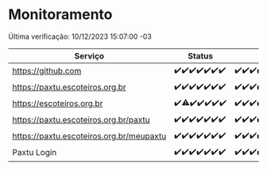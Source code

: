 # Monitoramento

Última verificação: 10/12/2023 15:07:00 -03

|Serviço|Status|Últimas 24h|
|---|---|---|
|https://github.com|<span title="2023-12-03: OK=24">✔️</span><span title="2023-12-04: OK=24">✔️</span><span title="2023-12-05: OK=24">✔️</span><span title="2023-12-06: OK=23">✔️</span><span title="2023-12-07: OK=24">✔️</span><span title="2023-12-08: OK=24">✔️</span><span title="2023-12-09: OK=18">✔️</span>|<span title="09/12/2023 15:07:00 -03 : 200">✔️</span><span title="09/12/2023 16:02:00 -03 : 200">✔️</span><span title="09/12/2023 17:06:00 -03 : 200">✔️</span><span title="09/12/2023 18:03:00 -03 : 200">✔️</span><span title="09/12/2023 19:03:00 -03 : 200">✔️</span><span title="09/12/2023 20:05:00 -03 : 200">✔️</span><span title="09/12/2023 21:33:00 -03 : 200">✔️</span><span title="09/12/2023 22:52:00 -03 : 200">✔️</span><span title="09/12/2023 23:22:00 -03 : 200">✔️</span><span title="10/12/2023 00:06:00 -03 : 200">✔️</span><span title="10/12/2023 01:07:00 -03 : 200">✔️</span><span title="10/12/2023 02:05:00 -03 : 200">✔️</span><span title="10/12/2023 03:07:00 -03 : 200">✔️</span><span title="10/12/2023 04:04:00 -03 : 200">✔️</span><span title="10/12/2023 05:08:00 -03 : 200">✔️</span><span title="10/12/2023 06:04:00 -03 : 200">✔️</span><span title="10/12/2023 07:06:00 -03 : 200">✔️</span><span title="10/12/2023 08:02:00 -03 : 200">✔️</span><span title="10/12/2023 09:10:00 -03 : 200">✔️</span><span title="10/12/2023 10:06:00 -03 : 200">✔️</span><span title="10/12/2023 11:03:00 -03 : 200">✔️</span><span title="10/12/2023 12:04:00 -03 : 200">✔️</span><span title="10/12/2023 13:07:00 -03 : 200">✔️</span><span title="10/12/2023 14:03:00 -03 : 200">✔️</span><span title="10/12/2023 15:06:00 -03 : 200">✔️</span>|
|https://paxtu.escoteiros.org.br|<span title="2023-12-03: OK=24">✔️</span><span title="2023-12-04: OK=24">✔️</span><span title="2023-12-05: OK=24">✔️</span><span title="2023-12-06: OK=23">✔️</span><span title="2023-12-07: OK=24">✔️</span><span title="2023-12-08: OK=24">✔️</span><span title="2023-12-09: OK=18">✔️</span>|<span title="09/12/2023 15:07:00 -03 : 200">✔️</span><span title="09/12/2023 16:02:00 -03 : 200">✔️</span><span title="09/12/2023 17:06:00 -03 : 200">✔️</span><span title="09/12/2023 18:03:00 -03 : 200">✔️</span><span title="09/12/2023 19:03:00 -03 : 200">✔️</span><span title="09/12/2023 20:05:00 -03 : 200">✔️</span><span title="09/12/2023 21:33:00 -03 : 200">✔️</span><span title="09/12/2023 22:52:00 -03 : 200">✔️</span><span title="09/12/2023 23:22:00 -03 : 200">✔️</span><span title="10/12/2023 00:06:00 -03 : 200">✔️</span><span title="10/12/2023 01:07:00 -03 : 200">✔️</span><span title="10/12/2023 02:05:00 -03 : 200">✔️</span><span title="10/12/2023 03:07:00 -03 : 200">✔️</span><span title="10/12/2023 04:04:00 -03 : 200">✔️</span><span title="10/12/2023 05:08:00 -03 : 200">✔️</span><span title="10/12/2023 06:04:00 -03 : 200">✔️</span><span title="10/12/2023 07:06:00 -03 : 200">✔️</span><span title="10/12/2023 08:02:00 -03 : 200">✔️</span><span title="10/12/2023 09:10:00 -03 : 200">✔️</span><span title="10/12/2023 10:06:00 -03 : 200">✔️</span><span title="10/12/2023 11:03:00 -03 : 200">✔️</span><span title="10/12/2023 12:04:00 -03 : 200">✔️</span><span title="10/12/2023 13:07:00 -03 : 200">✔️</span><span title="10/12/2023 14:03:00 -03 : 200">✔️</span><span title="10/12/2023 15:07:00 -03 : 200">✔️</span>|
|https://escoteiros.org.br|<span title="2023-12-03: OK=24">✔️</span><span title="2023-12-04: OK=23, Falhas=1">⚠️</span><span title="2023-12-05: OK=24">✔️</span><span title="2023-12-06: OK=23">✔️</span><span title="2023-12-07: OK=24">✔️</span><span title="2023-12-08: OK=24">✔️</span><span title="2023-12-09: OK=18">✔️</span>|<span title="09/12/2023 15:07:00 -03 : 200">✔️</span><span title="09/12/2023 16:02:00 -03 : 200">✔️</span><span title="09/12/2023 17:06:00 -03 : 200">✔️</span><span title="09/12/2023 18:03:00 -03 : 200">✔️</span><span title="09/12/2023 19:03:00 -03 : 200">✔️</span><span title="09/12/2023 20:05:00 -03 : 200">✔️</span><span title="09/12/2023 21:33:00 -03 : 200">✔️</span><span title="09/12/2023 22:52:00 -03 : 200">✔️</span><span title="09/12/2023 23:22:00 -03 : 200">✔️</span><span title="10/12/2023 00:06:00 -03 : 200">✔️</span><span title="10/12/2023 01:07:00 -03 : 200">✔️</span><span title="10/12/2023 02:05:00 -03 : 200">✔️</span><span title="10/12/2023 03:07:00 -03 : 200">✔️</span><span title="10/12/2023 04:04:00 -03 : 200">✔️</span><span title="10/12/2023 05:08:00 -03 : 200">✔️</span><span title="10/12/2023 06:05:00 -03 : 200">✔️</span><span title="10/12/2023 07:06:00 -03 : 200">✔️</span><span title="10/12/2023 08:02:00 -03 : 200">✔️</span><span title="10/12/2023 09:10:00 -03 : 200">✔️</span><span title="10/12/2023 10:06:00 -03 : 200">✔️</span><span title="10/12/2023 11:03:00 -03 : 200">✔️</span><span title="10/12/2023 12:04:00 -03 : 200">✔️</span><span title="10/12/2023 13:07:00 -03 : 200">✔️</span><span title="10/12/2023 14:03:00 -03 : 200">✔️</span><span title="10/12/2023 15:07:00 -03 : 200">✔️</span>|
|https://paxtu.escoteiros.org.br/paxtu|<span title="2023-12-03: OK=24">✔️</span><span title="2023-12-04: OK=24">✔️</span><span title="2023-12-05: OK=24">✔️</span><span title="2023-12-06: OK=23">✔️</span><span title="2023-12-07: OK=24">✔️</span><span title="2023-12-08: OK=24">✔️</span><span title="2023-12-09: OK=18">✔️</span>|<span title="09/12/2023 15:07:00 -03 : 200">✔️</span><span title="09/12/2023 16:02:00 -03 : 200">✔️</span><span title="09/12/2023 17:06:00 -03 : 200">✔️</span><span title="09/12/2023 18:03:00 -03 : 200">✔️</span><span title="09/12/2023 19:03:00 -03 : 200">✔️</span><span title="09/12/2023 20:05:00 -03 : 200">✔️</span><span title="09/12/2023 21:34:00 -03 : 200">✔️</span><span title="09/12/2023 22:52:00 -03 : 200">✔️</span><span title="09/12/2023 23:22:00 -03 : 200">✔️</span><span title="10/12/2023 00:06:00 -03 : 200">✔️</span><span title="10/12/2023 01:07:00 -03 : 200">✔️</span><span title="10/12/2023 02:05:00 -03 : 200">✔️</span><span title="10/12/2023 03:07:00 -03 : 200">✔️</span><span title="10/12/2023 04:04:00 -03 : 200">✔️</span><span title="10/12/2023 05:08:00 -03 : 200">✔️</span><span title="10/12/2023 06:05:00 -03 : 200">✔️</span><span title="10/12/2023 07:06:00 -03 : 200">✔️</span><span title="10/12/2023 08:02:00 -03 : 200">✔️</span><span title="10/12/2023 09:10:00 -03 : 200">✔️</span><span title="10/12/2023 10:06:00 -03 : 200">✔️</span><span title="10/12/2023 11:03:00 -03 : 200">✔️</span><span title="10/12/2023 12:04:00 -03 : 200">✔️</span><span title="10/12/2023 13:07:00 -03 : 200">✔️</span><span title="10/12/2023 14:03:00 -03 : 200">✔️</span><span title="10/12/2023 15:07:00 -03 : 200">✔️</span>|
|https://paxtu.escoteiros.org.br/meupaxtu|<span title="2023-12-03: OK=24">✔️</span><span title="2023-12-04: OK=24">✔️</span><span title="2023-12-05: OK=24">✔️</span><span title="2023-12-06: OK=23">✔️</span><span title="2023-12-07: OK=24">✔️</span><span title="2023-12-08: OK=24">✔️</span><span title="2023-12-09: OK=18">✔️</span>|<span title="09/12/2023 15:07:00 -03 : 200">✔️</span><span title="09/12/2023 16:02:00 -03 : 200">✔️</span><span title="09/12/2023 17:06:00 -03 : 200">✔️</span><span title="09/12/2023 18:03:00 -03 : 200">✔️</span><span title="09/12/2023 19:03:00 -03 : 200">✔️</span><span title="09/12/2023 20:05:00 -03 : 200">✔️</span><span title="09/12/2023 21:34:00 -03 : 200">✔️</span><span title="09/12/2023 22:52:00 -03 : 200">✔️</span><span title="09/12/2023 23:22:00 -03 : 200">✔️</span><span title="10/12/2023 00:06:00 -03 : 200">✔️</span><span title="10/12/2023 01:07:00 -03 : 200">✔️</span><span title="10/12/2023 02:05:00 -03 : 200">✔️</span><span title="10/12/2023 03:07:00 -03 : 200">✔️</span><span title="10/12/2023 04:04:00 -03 : 200">✔️</span><span title="10/12/2023 05:08:00 -03 : 200">✔️</span><span title="10/12/2023 06:05:00 -03 : 200">✔️</span><span title="10/12/2023 07:06:00 -03 : 200">✔️</span><span title="10/12/2023 08:02:00 -03 : 200">✔️</span><span title="10/12/2023 09:10:00 -03 : 200">✔️</span><span title="10/12/2023 10:06:00 -03 : 200">✔️</span><span title="10/12/2023 11:03:00 -03 : 200">✔️</span><span title="10/12/2023 12:04:00 -03 : 200">✔️</span><span title="10/12/2023 13:07:00 -03 : 200">✔️</span><span title="10/12/2023 14:03:00 -03 : 200">✔️</span><span title="10/12/2023 15:07:00 -03 : 200">✔️</span>|
|Paxtu Login|<span title="2023-12-03: OK=24">✔️</span><span title="2023-12-04: OK=24">✔️</span><span title="2023-12-05: OK=24">✔️</span><span title="2023-12-06: OK=23">✔️</span><span title="2023-12-07: OK=24">✔️</span><span title="2023-12-08: OK=24">✔️</span><span title="2023-12-09: OK=18">✔️</span>|<span title="09/12/2023 15:07:00 -03 : 200">✔️</span><span title="09/12/2023 16:02:00 -03 : 200">✔️</span><span title="09/12/2023 17:06:00 -03 : 200">✔️</span><span title="09/12/2023 18:03:00 -03 : 200">✔️</span><span title="09/12/2023 19:03:00 -03 : 200">✔️</span><span title="09/12/2023 20:05:00 -03 : 200">✔️</span><span title="09/12/2023 21:34:00 -03 : 200">✔️</span><span title="09/12/2023 22:52:00 -03 : 200">✔️</span><span title="09/12/2023 23:22:00 -03 : 200">✔️</span><span title="10/12/2023 00:06:00 -03 : 200">✔️</span><span title="10/12/2023 01:07:00 -03 : 200">✔️</span><span title="10/12/2023 02:05:00 -03 : 200">✔️</span><span title="10/12/2023 03:07:00 -03 : 200">✔️</span><span title="10/12/2023 04:04:00 -03 : 200">✔️</span><span title="10/12/2023 05:08:00 -03 : 200">✔️</span><span title="10/12/2023 06:05:00 -03 : 200">✔️</span><span title="10/12/2023 07:06:00 -03 : 200">✔️</span><span title="10/12/2023 08:02:00 -03 : 200">✔️</span><span title="10/12/2023 09:10:00 -03 : 200">✔️</span><span title="10/12/2023 10:06:00 -03 : 200">✔️</span><span title="10/12/2023 11:03:00 -03 : 200">✔️</span><span title="10/12/2023 12:04:00 -03 : 200">✔️</span><span title="10/12/2023 13:07:00 -03 : 200">✔️</span><span title="10/12/2023 14:03:00 -03 : 200">✔️</span><span title="10/12/2023 15:07:00 -03 : 200">✔️</span>|
